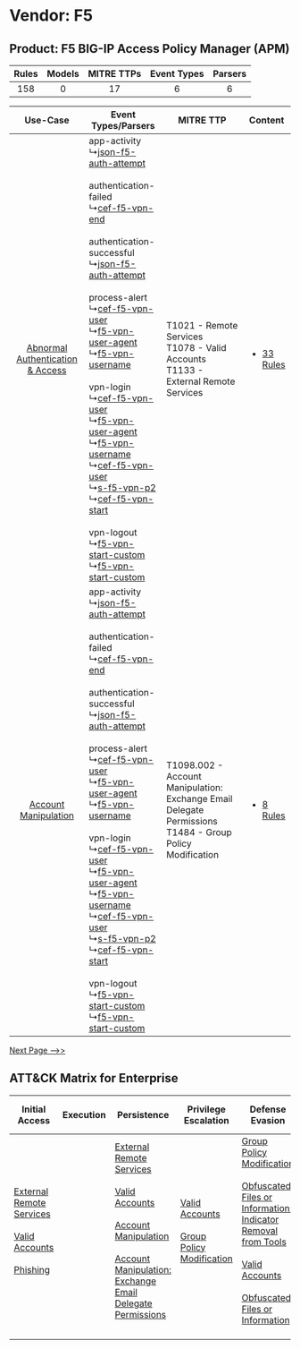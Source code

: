 Vendor: F5
==========
Product: F5 BIG-IP Access Policy Manager (APM)
----------------------------------------------
| Rules | Models | MITRE TTPs | Event Types | Parsers |
|:-----:|:------:|:----------:|:-----------:|:-------:|
|  158  |   0    |     17     |      6      |    6    |

|    Use-Case    | Event Types/Parsers    | MITRE TTP    | Content    |
|:----:| ---- | ---- | ---- |
| [Abnormal Authentication & Access](../../../UseCases/uc_abnormal_authentication_&_access.md) |  app-activity<br> ↳[json-f5-auth-attempt](Ps/pC_jsonf5authattempt.md)<br><br> authentication-failed<br> ↳[cef-f5-vpn-end](Ps/pC_ceff5vpnend.md)<br><br> authentication-successful<br> ↳[json-f5-auth-attempt](Ps/pC_jsonf5authattempt.md)<br><br> process-alert<br> ↳[cef-f5-vpn-user](Ps/pC_ceff5vpnuser.md)<br> ↳[f5-vpn-user-agent](Ps/pC_f5vpnuseragent.md)<br> ↳[f5-vpn-username](Ps/pC_f5vpnusername.md)<br><br> vpn-login<br> ↳[cef-f5-vpn-user](Ps/pC_ceff5vpnuser.md)<br> ↳[f5-vpn-user-agent](Ps/pC_f5vpnuseragent.md)<br> ↳[f5-vpn-username](Ps/pC_f5vpnusername.md)<br> ↳[cef-f5-vpn-user](Ps/pC_ceff5vpnuser.md)<br> ↳[s-f5-vpn-p2](Ps/pC_sf5vpnp2.md)<br> ↳[cef-f5-vpn-start](Ps/pC_ceff5vpnstart.md)<br><br> vpn-logout<br> ↳[f5-vpn-start-custom](Ps/pC_f5vpnstartcustom.md)<br> ↳[f5-vpn-start-custom](Ps/pC_f5vpnstartcustom.md)<br> | T1021 - Remote Services<br>T1078 - Valid Accounts<br>T1133 - External Remote Services<br>    | [<ul><li>33 Rules</li></ul>](RM/r_m_f5_f5_big-ip_access_policy_manager_(apm)_Abnormal_Authentication_&_Access.md) |
|    [Account Manipulation](../../../UseCases/uc_account_manipulation.md)    |  app-activity<br> ↳[json-f5-auth-attempt](Ps/pC_jsonf5authattempt.md)<br><br> authentication-failed<br> ↳[cef-f5-vpn-end](Ps/pC_ceff5vpnend.md)<br><br> authentication-successful<br> ↳[json-f5-auth-attempt](Ps/pC_jsonf5authattempt.md)<br><br> process-alert<br> ↳[cef-f5-vpn-user](Ps/pC_ceff5vpnuser.md)<br> ↳[f5-vpn-user-agent](Ps/pC_f5vpnuseragent.md)<br> ↳[f5-vpn-username](Ps/pC_f5vpnusername.md)<br><br> vpn-login<br> ↳[cef-f5-vpn-user](Ps/pC_ceff5vpnuser.md)<br> ↳[f5-vpn-user-agent](Ps/pC_f5vpnuseragent.md)<br> ↳[f5-vpn-username](Ps/pC_f5vpnusername.md)<br> ↳[cef-f5-vpn-user](Ps/pC_ceff5vpnuser.md)<br> ↳[s-f5-vpn-p2](Ps/pC_sf5vpnp2.md)<br> ↳[cef-f5-vpn-start](Ps/pC_ceff5vpnstart.md)<br><br> vpn-logout<br> ↳[f5-vpn-start-custom](Ps/pC_f5vpnstartcustom.md)<br> ↳[f5-vpn-start-custom](Ps/pC_f5vpnstartcustom.md)<br> | T1098.002 - Account Manipulation: Exchange Email Delegate Permissions<br>T1484 - Group Policy Modification<br> | [<ul><li>8 Rules</li></ul>](RM/r_m_f5_f5_big-ip_access_policy_manager_(apm)_Account_Manipulation.md)    |
[Next Page -->>](2_ds_f5_f5_big-ip_access_policy_manager_(apm).md)

ATT&CK Matrix for Enterprise
----------------------------
| Initial Access                                                                                                                                                                                                | Execution | Persistence                                                                                                                                                                                                                                                                                                                                 | Privilege Escalation                                                                                                                              | Defense Evasion                                                                                                                                                                                                                                                                                                                                             | Credential Access                                                                                                                                                                                                                                                                                                                                | Discovery | Lateral Movement                                                     | Collection                                                                                                                                                            | Command and Control                                                                                                                       | Exfiltration                                                                                                                                                                                                                                                                                                                                                                                                                                                | Impact |
| ------------------------------------------------------------------------------------------------------------------------------------------------------------------------------------------------------------- | --------- | ------------------------------------------------------------------------------------------------------------------------------------------------------------------------------------------------------------------------------------------------------------------------------------------------------------------------------------------- | ------------------------------------------------------------------------------------------------------------------------------------------------- | ----------------------------------------------------------------------------------------------------------------------------------------------------------------------------------------------------------------------------------------------------------------------------------------------------------------------------------------------------------- | ------------------------------------------------------------------------------------------------------------------------------------------------------------------------------------------------------------------------------------------------------------------------------------------------------------------------------------------------ | --------- | -------------------------------------------------------------------- | --------------------------------------------------------------------------------------------------------------------------------------------------------------------- | ----------------------------------------------------------------------------------------------------------------------------------------- | ----------------------------------------------------------------------------------------------------------------------------------------------------------------------------------------------------------------------------------------------------------------------------------------------------------------------------------------------------------------------------------------------------------------------------------------------------------- | ------ |
| [External Remote Services](https://attack.mitre.org/techniques/T1133)<br><br>[Valid Accounts](https://attack.mitre.org/techniques/T1078)<br><br>[Phishing](https://attack.mitre.org/techniques/T1566)<br><br> |           | [External Remote Services](https://attack.mitre.org/techniques/T1133)<br><br>[Valid Accounts](https://attack.mitre.org/techniques/T1078)<br><br>[Account Manipulation](https://attack.mitre.org/techniques/T1098)<br><br>[Account Manipulation: Exchange Email Delegate Permissions](https://attack.mitre.org/techniques/T1098/002)<br><br> | [Valid Accounts](https://attack.mitre.org/techniques/T1078)<br><br>[Group Policy Modification](https://attack.mitre.org/techniques/T1484)<br><br> | [Group Policy Modification](https://attack.mitre.org/techniques/T1484)<br><br>[Obfuscated Files or Information: Indicator Removal from Tools](https://attack.mitre.org/techniques/T1027/005)<br><br>[Valid Accounts](https://attack.mitre.org/techniques/T1078)<br><br>[Obfuscated Files or Information](https://attack.mitre.org/techniques/T1027)<br><br> | [Brute Force](https://attack.mitre.org/techniques/T1110)<br><br>[Steal or Forge Kerberos Tickets](https://attack.mitre.org/techniques/T1558)<br><br>[Credentials from Password Stores](https://attack.mitre.org/techniques/T1555)<br><br>[Steal or Forge Kerberos Tickets: Kerberoasting](https://attack.mitre.org/techniques/T1558/003)<br><br> |           | [Remote Services](https://attack.mitre.org/techniques/T1021)<br><br> | [Email Collection](https://attack.mitre.org/techniques/T1114)<br><br>[Email Collection: Email Forwarding Rule](https://attack.mitre.org/techniques/T1114/003)<br><br> | [Proxy: Multi-hop Proxy](https://attack.mitre.org/techniques/T1090/003)<br><br>[Proxy](https://attack.mitre.org/techniques/T1090)<br><br> | [Exfiltration Over Alternative Protocol](https://attack.mitre.org/techniques/T1048)<br><br>[Exfiltration Over Alternative Protocol: Exfiltration Over Unencrypted/Obfuscated Non-C2 Protocol](https://attack.mitre.org/techniques/T1048/003)<br><br>[Exfiltration Over Physical Medium: Exfiltration over USB](https://attack.mitre.org/techniques/T1052/001)<br><br>[Exfiltration Over Physical Medium](https://attack.mitre.org/techniques/T1052)<br><br> |        |